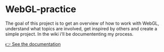 # WebGL-practice
The goal of this project is to get an overview of how to work with WebGL, understand what topics are involved, get inspired by others and create a simple project. In the wiki i'll be documententing my process.

[👉 See the documentation](https://www.notion.so/WebGL-b760e74a35034c42bedbdc49120803d3)


